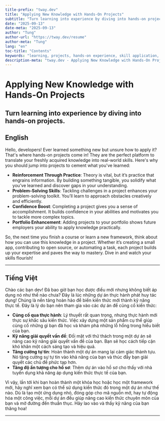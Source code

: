```yaml
---
title-prefix: "tway.dev"
title: "Applying New Knowledge with Hands-On Projects"
subtitle: "Turn learning into experience by diving into hands-on projects."
date: "2025-09-13"
date-meta: "2025-09-13"
author: "Tung"
author-url: "https://tway.dev/resume"
author-meta: "Tung"
lang: "en"
toc-title: "Contents"
keywords: "learning, projects, hands-on experience, skill application, dev projects"
description-meta: "tway.dev - Applying New Knowledge with Hands-On Projects - Turn learning into experience by diving into hands-on projects."
---
```


# Applying New Knowledge with Hands-On Projects
## Turn learning into experience by diving into hands-on projects.

## English
Hello, developers! Ever learned something new but unsure how to apply it? That's where hands-on projects come in! They are the perfect platform to translate your freshly acquired knowledge into real-world skills. Here's why you should jump into projects to cement what you've learned:

- **Reinforcement Through Practice**: Theory is vital, but it’s practice that engrains information. By building something tangible, you solidify what you’ve learned and discover gaps in your understanding.
- **Problem-Solving Skills**: Tackling challenges in a project enhances your problem-solving toolkit. You’ll learn to approach obstacles creatively and efficiently.
- **Confidence Boost**: Completing a project gives you a sense of accomplishment. It builds confidence in your abilities and motivates you to tackle more complex topics.
- **Portfolio Enhancement**: Adding projects to your portfolio shows future employers your ability to apply knowledge practically.

So, the next time you finish a course or learn a new framework, think about how you can use this knowledge in a project. Whether it’s creating a small app, contributing to open source, or automating a task, each project builds up your expertise and paves the way to mastery. Dive in and watch your skills flourish!

---

## Tiếng Việt
Chào các bạn dev! Đã bao giờ bạn học được điều mới nhưng không biết áp dụng nó như thế nào chưa? Đây là lúc những dự án thực hành phát huy tác dụng! Chúng là nền tảng hoàn hảo để biến kiến thức mới thành kỹ năng thực tế. Đây là lý do bạn nên tham gia vào các dự án để củng cố kiến thức:

- **Củng cố qua thực hành**: Lý thuyết rất quan trọng, nhưng thực hành mới thực sự khắc sâu kiến thức. Việc xây dựng một sản phẩm cụ thể giúp củng cố những gì bạn đã học và khám phá những lỗ hổng trong hiểu biết của bạn.
- **Kỹ năng giải quyết vấn đề**: Đối mặt với thử thách trong một dự án sẽ nâng cao kỹ năng giải quyết vấn đề của bạn. Bạn sẽ học cách tiếp cận khó khăn một cách sáng tạo và hiệu quả.
- **Tăng cường tự tin**: Hoàn thành một dự án mang lại cảm giác thành tựu. Nó tăng cường sự tự tin vào khả năng của bạn và thúc đẩy bạn giải quyết các chủ đề phức tạp hơn.
- **Tăng độ ấn tượng cho hồ sơ**: Thêm dự án vào hồ sơ cho thấy với nhà tuyển dụng khả năng áp dụng kiến thức thực tế của bạn.

Vì vậy, lần tới khi bạn hoàn thành một khóa học hoặc học một framework mới, hãy nghĩ xem bạn có thể sử dụng kiến thức đó trong một dự án như thế nào. Dù là tạo một ứng dụng nhỏ, đóng góp cho mã nguồn mở, hay tự động hóa một công việc, mỗi dự án đều giúp nâng cao kiến thức chuyên môn của bạn và mở đường đến thuần thục. Hãy lao vào và thấy kỹ năng của bạn thăng hoa!

---